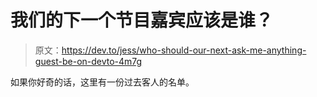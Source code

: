 # 我们的下一个节目嘉宾应该是谁？

> 原文：<https://dev.to/jess/who-should-our-next-ask-me-anything-guest-be-on-devto-4m7g>

如果你好奇的话，这里有一份过去客人的名单。